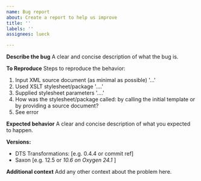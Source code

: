 ```yaml
---
name: Bug report
about: Create a report to help us improve
title: ''
labels: ''
assignees: lueck

---
```


**Describe the bug**
A clear and concise description of what the bug is.

**To Reproduce**
Steps to reproduce the behavior:
1. Input XML source document (as minimal as possible)  '...'
2. Used XSLT stylesheet/package '....'
3. Supplied stylesheet parameters '....'
4. How was the stylesheet/package called: by calling the initial template or by providing a source document?
5. See error

**Expected behavior**
A clear and concise description of what you expected to happen.


**Versions:**
 - DTS Transformations: [e.g. 0.4.4 or commit ref]
 - Saxon [e.g. 12.5 or *10.6 on Oxygen 24.1* ]

**Additional context**
Add any other context about the problem here.
